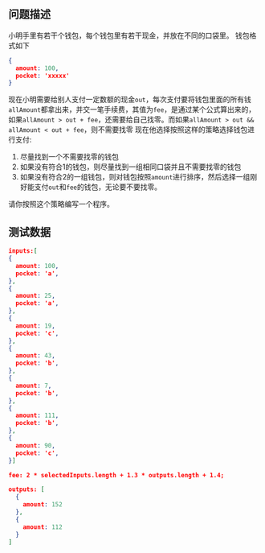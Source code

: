 ## 问题描述
小明手里有若干个钱包，每个钱包里有若干现金，并放在不同的口袋里。
钱包格式如下
```json
{
  amount: 100,
  pocket: 'xxxxx'
}
```

现在小明需要给别人支付一定数额的现金`out`，每次支付要将钱包里面的所有钱`allAmount`都拿出来，并交一笔手续费，其值为`fee`，是通过某个公式算出来的，如果`allAmount > out + fee`，还需要给自己找零。而如果`allAmount > out && allAmount < out + fee`，则不需要找零
现在他选择按照这样的策略选择钱包进行支付:
1. 尽量找到一个不需要找零的钱包
2. 如果没有符合1的钱包，则尽量找到一组相同口袋并且不需要找零的钱包
3. 如果没有符合2的一组钱包，则对钱包按照`amount`进行排序，然后选择一组刚好能支付`out`和`fee`的钱包，无论要不要找零。

请你按照这个策略编写一个程序。

## 测试数据
```json
inputs:[
{
  amount: 100,
  pocket: 'a',
},
{
  amount: 25,
  pocket: 'a',
},
{
  amount: 19,
  pocket: 'c',
},
{
  amount: 43,
  pocket: 'b',
},
{
  amount: 7,
  pocket: 'b',
},
{
  amount: 111,
  pocket: 'b',
},
{
  amount: 90,
  pocket: 'c',
}]

fee: 2 * selectedInputs.length + 1.3 * outputs.length + 1.4;

outputs: [
  {
    amount: 152
  },
  {
    amount: 112
  }
]

```